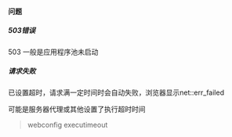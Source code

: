 #### 问题



##### 503错误

503 一般是应用程序池未启动 



##### 请求失败

已设置超时，请求满一定时间时会自动失败，浏览器显示net::err_failed

可能是服务器代理或其他设置了执行超时时间

> webconfig executimeout